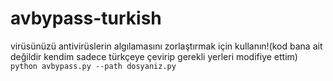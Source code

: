 # avbypass-turkish
virüsünüzü antivirüslerin algılamasını zorlaştırmak için kullanın!(kod bana ait değildir kendim sadece türkçeye çevirip gerekli yerleri modifiye ettim)
`python avbypass.py --path dosyaniz.py`
